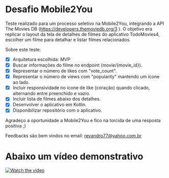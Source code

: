 # Desafio Mobile2You

Teste realizado para um processo seletivo na Mobile2You, integrando a API The Movies DB (https://developers.themoviedb.org/3 ).
O objetivo era replicar o layout da tela de detalhes de filmes do aplicativo TodoMovies4, escolher um filme para detalhar e listar filmes relacionados.

Sobre este teste:

- [X] Arquitetura escolhida: MVP
- [X] Buscar informações do filme no endpoint (movie/{movie_id}).
- [X] Representar o número de likes com "vote_count".
- [X] Representar o número de views com "popularity" mantendo um ícone ao lado.
- [X] Incluir responsividade no ícone de like (coração) quando clicado, alternando entre preenchido e vazio.
- [X] Incluir lista de filmes abaixo dos detalhes.
- [X] Desenvolver o aplicativo em Kotlin.
- [X] Disponibilizar repositório com o aplicativo.

Agradeço a oportunidade a Mobile2You e fico na torcida de uma resposta positiva ;)

Feedbacks são bem vindos no email: revandro77@yahoo.com.br

# Abaixo um vídeo demonstrativo

[![Watch the video](https://img.youtube.com/vi/ArbgOOwwgY4/0.jpg)](https://youtu.be/ArbgOOwwgY4)
